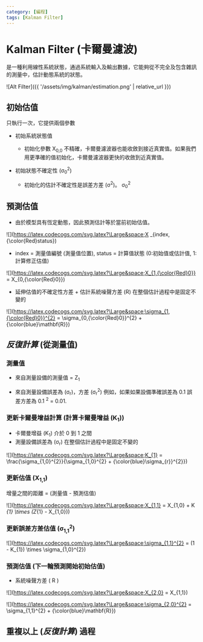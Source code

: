 ```yaml
---
category: [編程]
tags: [Kalman Filter]
---
```


# Kalman Filter (卡爾曼濾波)

是一種利用線性系統狀態，通過系統輸入及輸出數據，它能夠從不完全及包含雜訊的測量中，估計動態系統的狀態。

![Alt Filter]({{ '/assets/img/kalman/estimation.png' | relative_url }})

## 初始估值

只執行一次，它提供兩個參數
	
- 初始系統狀態值
	- 初始化參數 X<sub>0,0</sub> 不精確，卡爾曼濾波器也能收斂到接近真實值。如果我們用更準確的值初始化，卡爾曼濾波器更快的收斂到近真實值。

- 初始狀態不確定性 (σ<sub>0</sub><sup>2</sup>)
	- 初始化的估計不確定性是誤差方差 (σ<sup>2</sup>)。  σ<sub>0</sub><sup>2</sup>
	
## 預測估值

 - 由於模型具有恆定動態，因此預測估計等於當前初始估值。
 
![](https://latex.codecogs.com/svg.latex?\Large&space;X _{index, {\color{Red}status})

 - index = 測量值編號 (測量值位置), status = 計算值狀態 (0:初始值或估計值, 1:計算修正估值)
 
![](https://latex.codecogs.com/svg.latex?\Large&space;X_{1,{\color{Red}0}} = X_{0,{\color{Red}0}})
	 
 - 延伸估值的不確定性方差 + 估計系統噪聲方差 (R) 在整個估計過程中是固定不變的

![](https://latex.codecogs.com/svg.latex?\Large&space;\sigma_{1,{\color{Red}0}}^{2} = \sigma_{0,{\color{Red}0}}^{2} + {\color{blue}\mathbf{R}})
	 
## *反復計算* (從測量值)

### 測量值

 - 來自測量設備的測量值 = Z<sub>1</sub>

 - 來自測量設備誤差為 (σ<sub>r</sub>)，方差 (σ<sub>r</sub><sup>2</sup>) 例如，如果如果設備準確誤差為 0.1 誤差方差為 0.1 <sup>2</sup> = 0.01.
	
### 更新卡爾曼增益計算 (計算卡爾曼增益 (K<sub>1</sub>))

 - 卡爾曼增益 (K<sub>1</sub>) 介於 0 到 1 之間	
 - 測量設備誤差為 (σ<sub>r</sub>) 在整個估計過程中是固定不變的

![](https://latex.codecogs.com/svg.latex?\Large&space;K_{1} = \frac{\sigma_{1,0}^{2}}{\sigma_{1,0}^{2} + {\color{blue}\sigma_{r}}^{2}})

### 更新估值 (X<sub>1,1</sub>)

增量之間的距離 = (測量值 - 預測估值)

![](https://latex.codecogs.com/svg.latex?\Large&space;X_{1,1} = X_{1,0} + K _{1} \times (Z_{1} - X_{1,0}))
   
   
### 更新誤差方差估值 (σ<sub>1,1</sub><sup>2</sup>)  

![](https://latex.codecogs.com/svg.latex?\Large&space;\sigma_{1,1}^{2} = (1 - K_{1}) \times \sigma_{1,0}^{2})
   
  
	 
### 預測估值 (下一輪預測開始初始估值)

- 系統噪聲方差 ( R )

![](https://latex.codecogs.com/svg.latex?\Large&space;X_{2,0} = X_{1,1})


![](https://latex.codecogs.com/svg.latex?\Large&space;\sigma_{2,0}^{2} = \sigma_{1,1}^{2} + {\color{blue}\mathbf{R}})

## 重複以上 (*反復計算*) 過程